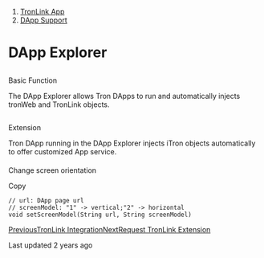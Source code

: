   1. [TronLink App](/tronlink-app)
  2. [DApp Support](/tronlink-app/dapp-support)



# DApp Explorer

## 

Basic Function

The DApp Explorer allows Tron DApps to run and automatically injects tronWeb and TronLink objects.

## 

Extension

Tron DApp running in the DApp Explorer injects iTron objects automatically to offer customized App service.

#### 

Change screen orientation

Copy
    
    
    // url: DApp page url
    // screenModel: "1" -> vertical;"2" -> horizontal
    void setScreenModel(String url, String screenModel)

[PreviousTronLink Integration](/tronlink-app/dapp-support/tronlink-integration)[NextRequest TronLink Extension](/tronlink-wallet-extension/request-tronlink-extension)

Last updated 2 years ago
